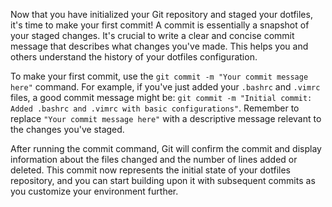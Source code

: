 Now that you have initialized your Git repository and staged your dotfiles, it's time to make your first commit! A commit is essentially a snapshot of your staged changes. It's crucial to write a clear and concise commit message that describes what changes you've made. This helps you and others understand the history of your dotfiles configuration.

To make your first commit, use the `git commit -m "Your commit message here"` command. For example, if you've just added your `.bashrc` and `.vimrc` files, a good commit message might be: `git commit -m "Initial commit: Added .bashrc and .vimrc with basic configurations"`. Remember to replace `"Your commit message here"` with a descriptive message relevant to the changes you've staged.

After running the commit command, Git will confirm the commit and display information about the files changed and the number of lines added or deleted. This commit now represents the initial state of your dotfiles repository, and you can start building upon it with subsequent commits as you customize your environment further.